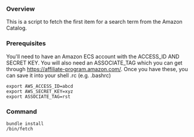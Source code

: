### Overview
This is a script to fetch the first item for a search term from the Amazon Catalog.

### Prerequisites

You'll need to have an Amazon ECS account with the ACCESS_ID AND SECRET KEY.  You will also need an ASSOCIATE_TAG which you can get through https://affiliate-program.amazon.com/. Once you have these, you can save it into your shell .rc (e.g. .bashrc)

```shell
export AWS_ACCESS_ID=abcd
export AWS_SECRET_KEY=xyz
export ASSOCIATE_TAG=rst
```

### Command
```shell
bundle install
/bin/fetch
```
